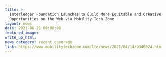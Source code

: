 ```yaml
---
title: >-
  Interledger Foundation Launches to Build More Equitable and Creative
  Opportunities on the Web via Mobility Tech Zone
layout: news
date: 2021-06-21 00:00:00
featured_image:
write_up_html:
news_category: recent_coverage
link: https://www.mobilitytechzone.com/lte/news/2021/04/14/9346024.htm
---
```

